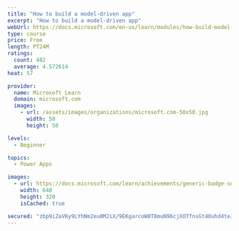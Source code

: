 ```yaml
---
title: "How to build a model-driven app"
excerpt: "How to build a model-driven app"
webUrl: https://docs.microsoft.com/en-us/learn/modules/how-build-model-driven-app/
type: course
price: Free
length: PT24M
ratings:
  count: 482
  average: 4.572614
heat: 57

provider:
  name: Microsoft Learn
  domain: microsoft.com
  images:
    - url: /assets/images/organizations/microsoft.com-50x50.jpg
      width: 50
      height: 50

levels:
  - Beginner

topics:
  - Power Apps

images:
  - url: https://docs.microsoft.com/learn/achievements/generic-badge-social.png
    width: 640
    height: 320
    isCached: true

secured: "zbp9iZaVKy9LYhNm2eu0M2iX/9EKgarcoW8T8muN96cjXOTfnsGt4Ouhd4teJOu84+cdvAGDoxex4r1vsYI3zPksMU09NeGVPnSCmsLhZnTkLnkqOrR6BXL8CCJIs6nWxXpYSmVq7gBKezyMz6g7KCidnz9VGgs0V0vAGVoyAoyjR+5XIaDhp7e3IsacgFnPhM0aHD3Ryyks5rz6zXc4SfMh3j9xh0lLdQEg6TYh4GeFg79WzaUIHZi29g0D61B586CyfOGaFl/cwg8jRLvYHE8xCJ9iqo1sVLjrhxhDK1FJSrGaMvS6P5r3hw3cTFvTmwqg9pZBV0kONd3NDp3I/pzfkdXoqejea5zmbUVIoOIWdKJiBBVz7QeoNuXzKGWqspoTuqqckZ2PPWs/jqraI1QM4n9snVXdhMtJYKjeRe0=;xuDR4hGBsRbH9rX8rEiZ+g=="
---
```


